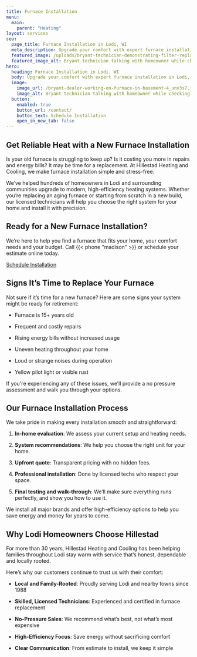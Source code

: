 ```yaml
---
title: Furnace Installation
menu:
  main:
    parent: "Heating"
layout: services
seo:
  page_title: Furnace Installation in Lodi, WI
  meta_description: Upgrade your comfort with expert furnace installation in Lodi, WI. Hillestad Heating provides honest recommendations and professional service since 1988.
  featured_image: /uploads/bryant-technician-demonstrating-filter-replacement-1000.jpg
  featured_image_alt: Bryant technician talking with homeowner while checking air filter and furnace
hero: 
  heading: Furnace Installation in Lodi, WI
  body: Upgrade your comfort with expert furnace installation in Lodi, WI. Hillestad Heating provides honest recommendations and professional service since 1988.
  image: 
    image_url: /bryant-dealer-working-on-furnace-in-basement-4_unv3s7.jpg
    image_alt: Bryant technician talking with homeowner while checking air filter and furnace
  button:
    enabled: true
    button_url: /contact/ 
    button_text: Schedule Installation
    open_in_new_tab: false
---
```


## Get Reliable Heat with a New Furnace Installation

Is your old furnace is struggling to keep up? Is it costing you more in repairs and energy bills? It may be time for a replacement. At Hillestad Heating and Cooling, we make furnace installation simple and stress-free.

We’ve helped hundreds of homeowners in Lodi and surrounding communities upgrade to modern, high-efficiency heating systems. Whether you’re replacing an aging furnace or starting from scratch in a new build, our licensed technicians will help you choose the right system for your home and install it with precision.

<div class="breakout bg-black flow">
  <h2 class="no-margin">Ready for a New Furnace Installation?</h2>
  <p class="site-cta__middle">We’re here to help you find a furnace that fits your home, your comfort needs and your budget. Call {{< phone "madison" >}} or schedule your estimate online today.</p>
  <a class="btn btn--primary" href="/contact/">Schedule Installation</a>
</div>

## Signs It’s Time to Replace Your Furnace

Not sure if it’s time for a new furnace? Here are some signs your system might be ready for retirement:

* Furnace is 15+ years old

* Frequent and costly repairs

* Rising energy bills without increased usage

* Uneven heating throughout your home

* Loud or strange noises during operation

* Yellow pilot light or visible rust

If you're experiencing any of these issues, we’ll provide a no pressure assessment and walk you through your options.

## Our Furnace Installation Process

We take pride in making every installation smooth and straightforward:

1. **In-home evaluation**: We assess your current setup and heating needs.

2. **System recommendations**: We help you choose the right unit for your home.

3. **Upfront quote**: Transparent pricing with no hidden fees.

4. **Professional installation**: Done by licensed techs who respect your space.

5. **Final testing and walk-through**: We’ll make sure everything runs perfectly, and show you how to use it.

We install all major brands and offer high-efficiency options to help you save energy and money for years to come.

## Why Lodi Homeowners Choose Hillestad

For more than 30 years, Hillestad Heating and Cooling has been helping families throughout Lodi stay warm with service that’s honest, dependable and locally rooted.

Here’s why our customers continue to trust us with their comfort:

* **Local and Family-Rooted**: Proudly serving Lodi and nearby towns since 1988

* **Skilled, Licensed Technicians**: Experienced and certified in furnace replacement

* **No-Pressure Sales**: We recommend what’s best, not what’s most expensive

* **High-Efficiency Focus**: Save energy without sacrificing comfort

* **Clear Communication**: From estimate to install, we keep it simple